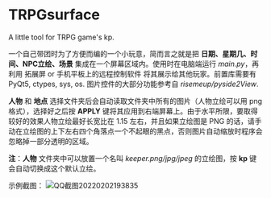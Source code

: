 # TRPGsurface
A little tool for TRPG game's kp. 

一个自己带团时为了方便而编的一个小玩意，简而言之就是把 **日期、星期几、时间、NPC立绘、场景** 集成在一个屏幕区域内。使用时在电脑端运行 *main.py*，再利用 拓展屏 or 手机平板上的远程控制软件 将其展示给其他玩家。前置库需要有 PyQt5, ctypes, sys, os. 图片控件的大部分功能参考自 *risemeup/pyside2View*.


**人物** 和 **地点** 选择文件夹后会自动读取文件夹中所有的图片（人物立绘可以用 png 格式），选择好之后按 **APPLY** 键将其应用到右端屏幕上。由于水平所限，要取得较好的效果人物立绘最好长宽比在 1.15 左右，并且如果立绘图是 PNG 的话，请手动在立绘图的上下左右四个角落点一个不起眼的黑点，否则图片自动缩放时程序会忽略掉一部分透明的区域。

**注**：**人物** 文件夹中可以放置一个名叫 *keeper.png/jpg/jpeg* 的立绘图，按 **kp** 键会自动切换成这个默认立绘。

示例截图：
![QQ截图20220202193835](https://user-images.githubusercontent.com/40653343/152146805-8e7b893c-d100-4d86-b1e1-ee3d07b08afa.jpg)
